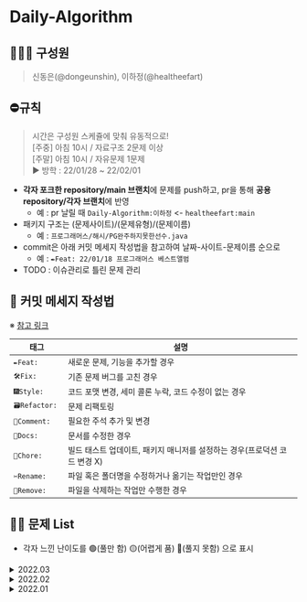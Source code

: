 # Daily-Algorithm

## 👩🏻‍🦱 구성원
> 신동은(@dongeunshin), 이하정(@healtheefart)

## ⛔️규칙
> 시간은 구성원 스케쥴에 맞춰 유동적으로!  
[주중] 아침 10시 / 자료구조 2문제 이상  
[주말] 아침 10시 / 자유문제 1문제  
▶ 방학 : 22/01/28 ~ 22/02/01

- **각자 포크한 repository/main 브랜치**에 문제를 push하고, pr을 통해 **공용 repository/각자 브랜치**에 반영
    - 예 : pr 날릴 때 `Daily-Algorithm:이하정` <- `healtheefart:main`
- 패키지 구조는 (문제사이트)/(문제유형)/(문제이름)
    - 예 : `프로그래머스/해시/PG완주하지못한선수.java`
- commit은 아래 커밋 메세지 작성법을 참고하여 날짜-사이트-문제이름 순으로
    - 예 : `✒️Feat: 22/01/18 프로그래머스 베스트앨범`
- TODO : 이슈관리로 틀린 문제 관리

## :speech_balloon: 커밋 메세지 작성법

※ [참고 링크](https://github.com/InSeong-So/IT-Note#developers-note)

|태그|설명|
|---|----|
|`✒️Feat: `|새로운 문제, 기능을 추가할 경우|
|`🛠Fix: `|기존 문제 버그를 고친 경우|
|`🎆Style: `|코드 포맷 변경, 세미 콜론 누락, 코드 수정이 없는 경우|
|`🗃Refactor: `|문제 리팩토링|
|`💬Comment: `|필요한 주석 추가 및 변경|
|`📝Docs: `|문서를 수정한 경우|
|`🔬Chore: `|빌드 태스트 업데이트, 패키지 매니저를 설정하는 경우(프로덕션 코드 변경 X)|
|`✂️Rename: `|파일 혹은 폴더명을 수정하거나 옮기는 작업만인 경우|
|`🧺Remove: `|파일을 삭제하는 작업만 수행한 경우|

## 👊🏼 문제 List
- 각자 느낀 난이도를 🟢(풀만 함) 🟡(어렵게 품) 🔴(풀지 못함) 으로 표시

<details>
<summary>2022.03</summary>
<div markdown="2022.03">       

|날짜|유형|Lv.|문제링크|이하정|신동은|
|---|---|:--:|-------|:---:|:---:|
|22.03.01|DFS, BFS|![](/BJ_tier_imgs/S2.png)|[DFS와 BFS](https://www.acmicpc.net/problem/1260)|🟢||
|22.03.01| |![](/BJ_tier_imgs/S1.png)|[미로탐색](https://www.acmicpc.net/problem/2178)|🟢||
|22.03.01| |![](/BJ_tier_imgs/S3.png)|[바이러스](https://www.acmicpc.net/problem/2606)|🟢||
|22.03.03| |![](/BJ_tier_imgs/G5.png)|[로봇 청소기](https://www.acmicpc.net/problem/14503)|🟢||
|22.03.03| |![](/BJ_tier_imgs/G5.png)|[토마토](https://www.acmicpc.net/problem/7569)|🟡||
|22.03.03| |![](/BJ_tier_imgs/S1.png)|[단지 번호 붙이기](https://www.acmicpc.net/problem/2667)|🟢||
|22.03.03| |![](/BJ_tier_imgs/S2.png)|[촌수계산](https://www.acmicpc.net/problem/2644)|🟢||
|22.03.03| |![](/BJ_tier_imgs/S1.png)|[숨바꼭질](https://www.acmicpc.net/problem/1697)|🟢||
|22.03.04| |![](/BJ_tier_imgs/S1.png)|[안전영역](https://www.acmicpc.net/problem/2468)|🟢||
|22.03.04| |![](/BJ_tier_imgs/G4.png)|[빙산](https://www.acmicpc.net/problem/2573)|🟡||
|22.03.04| |![](/BJ_tier_imgs/G5.png)|[스타트링크](https://www.acmicpc.net/problem/14503)|🟢||
|22.03.04| |![](/BJ_tier_imgs/S1.png)|[맥주 마시면서 걸어가기](https://www.acmicpc.net/problem/9205)|🟡||
|22.03.05|코딩테스트||Dev Matching|1/3||
|22.03.08|구현|![](/BJ_tier_imgs/S4.png)|[반복수열](https://www.acmicpc.net/problem/2331)|🟢||
|22.03.08|이진탐색|![](/BJ_tier_imgs/S3.png)|[예산](https://www.acmicpc.net/problem/2512)|||
|22.03.08|그리디|![](/BJ_tier_imgs/G5.png)|[A와 B](https://www.acmicpc.net/problem/12904)|||
|22.03.09||![](/BJ_tier_imgs/S5.png)|[30](https://www.acmicpc.net/problem/10610)|🟢||
|22.03.09|DFS, BFS|![](/BJ_tier_imgs/G5.png)|[연구소](https://www.acmicpc.net/problem/14502)|🔴||
|22.03.09||![](/BJ_tier_imgs/G5.png)|[적록색약](https://www.acmicpc.net/problem/10026)|🟢||
|22.03.11|그리디|![](/BJ_tier_imgs/S4.png)|[병든 나이트](https://www.acmicpc.net/problem/1783)|||
|22.03.11|DFS, BFS|![](/BJ_tier_imgs/S2.png)|[순열 사이클](https://www.acmicpc.net/problem/10451)|🟢||
|22.03.11|이진탐색|![](/BJ_tier_imgs/S2.png)|[용돈 관리](https://www.acmicpc.net/problem/6236)|🟢||
|22.03.12|코딩테스트||SKT ICT Family 1차|3/4||
|22.03.15|그리디|![](/BJ_tier_imgs/G4.png)|[수묶기](https://www.acmicpc.net/problem/1744)|🟢||
|22.03.15|DFS, BFS|![](/BJ_tier_imgs/G3.png)|[로봇](https://www.acmicpc.net/problem/1726)|🟡||
|22.03.16|이진탐색|![](/BJ_tier_imgs/S1.png)|[기타레슨](https://www.acmicpc.net/problem/2343)|🟢||
|22.03.16|DP|![](/BJ_tier_imgs/S3.png)|[퇴사](https://www.acmicpc.net/problem/14501)|🟡||
|22.03.16| |![](/BJ_tier_imgs/S1.png)|[정수 삼각형](https://www.acmicpc.net/problem/1932)|🟢||
|22.03.17|DFS, BFS|![](/BJ_tier_imgs/G4.png)|[Puyo Puyo](https://www.acmicpc.net/problem/11559)|🟡||
|22.03.17| |![](/BJ_tier_imgs/G4.png)|[말이 되고픈 원숭이](https://www.acmicpc.net/problem/1600)|🟡||
|22.03.17|DP|![](/BJ_tier_imgs/S3.png)|[2xN 타일링](https://www.acmicpc.net/problem/11726)|🟢||
|22.03.18|구현|![](/BJ_tier_imgs/S5.png)|[CPU](https://www.acmicpc.net/problem/16506)|🟢||
|22.03.18|DP|![](/BJ_tier_imgs/G4.png)|[벽 부수고 이동하기](https://www.acmicpc.net/problem/2206)||🟡|
|22.03.18|DFS, BFS|![](/BJ_tier_imgs/S2.png)|[가장 긴 증가하는 부분 수열](https://www.acmicpc.net/problem/11053)|🟡|🟡|
|22.03.19|코딩테스트||SKT ICT Family 2차|1.5/4|0.5/4|
|22.03.22|DP|![](/BJ_tier_imgs/S3.png)|[1, 2, 3 더하기](https://www.acmicpc.net/problem/9095)|🟡|🟢|
|22.03.22|DFS, BFS|![](/BJ_tier_imgs/G5.png)|[빗물](https://www.acmicpc.net/problem/14719)|🟢|🔴|
|22.03.22|BF|![](/BJ_tier_imgs/S1.png)|[현명한 나이트](https://www.acmicpc.net/problem/18404)|🟢||
|22.03.23|BF|![](/BJ_tier_imgs/G4.png)|[감시](https://www.acmicpc.net/problem/15683)|🔴|🔴|
|22.03.23|DFS, BFS|![](/BJ_tier_imgs/G5.png)|[치즈](https://www.acmicpc.net/problem/2636)|🟡|🟡|
|22.03.23|DP|![](/BJ_tier_imgs/S2.png)|[가장 긴 증가하는 부분 수열](https://www.acmicpc.net/problem/11053)|🟢|🟢|
|22.03.24|DP|![](/BJ_tier_imgs/G4.png)|[가장 긴 증가하는 부분 수열 4](https://www.acmicpc.net/problem/14002)|🟢|🟢|
|22.03.24|DFS, BFS|![](/BJ_tier_imgs/G4.png)|[벽 부수고 이동하기](https://www.acmicpc.net/problem/2206)|🟢|🟡|
    
</div>
</details>

<details>
<summary>2022.02</summary>
<div markdown="2022.02">       

|날짜|유형|문제링크|이하정|신동은|
|--------|------|---|:------:|:---:|
|22.02.03|완전탐색|[1️⃣ 모의고사](https://programmers.co.kr/learn/courses/30/lessons/42840)|🟢|🟢|
|22.02.03| |[2️⃣ 소수 찾기](https://programmers.co.kr/learn/courses/30/lessons/42839)|🟢|🟢|
|22.02.03| |[2️⃣ 카펫](https://programmers.co.kr/learn/courses/30/lessons/42842)|🟢|🟢|
|22.02.05|탐욕법|[1️⃣ 체육복](https://programmers.co.kr/learn/courses/30/lessons/42862)|🟢|🟢|
|22.02.07| |[2️⃣ 조이스틱](https://programmers.co.kr/learn/courses/30/lessons/42860)|🟢|🟢|
|22.02.08| |[2️⃣ 큰 수 만들기](https://programmers.co.kr/learn/courses/30/lessons/42883)|🟢|🟢|
|22.02.09| |[2️⃣ 구명보트](https://programmers.co.kr/learn/courses/30/lessons/42885)|🟢|🟢|
|22.02.10|연습문제|[2️⃣ 오픈채팅방](https://programmers.co.kr/learn/courses/30/lessons/42888)|🟢|🟢|
|22.02.10| |[2️⃣ N개 최소공배수](https://programmers.co.kr/learn/courses/30/lessons/12953)|🟢|🟢|
|22.02.11| |[2️⃣ 멀쩡한 사각형](https://programmers.co.kr/learn/courses/30/lessons/62048)|🟢|🔴|
|22.02.11| |[2️⃣ 2개 이하로 다른 비트](https://programmers.co.kr/learn/courses/30/lessons/77885)|🟡|🔴|
|22.02.14| |[2️⃣ 영어 끝말잇기](https://programmers.co.kr/learn/courses/30/lessons/12981)|🟢|🟢|
|22.02.14| |[2️⃣ 짝지어 제거하기](https://programmers.co.kr/learn/courses/30/lessons/12973)|🟢|🟢|
|22.02.16| |[2️⃣ 튜플](https://programmers.co.kr/learn/courses/30/lessons/64065)|🟡||
|22.02.17| |[2️⃣ 땅따먹기](https://programmers.co.kr/learn/courses/30/lessons/12913)|🟡||
|22.02.17| |[2️⃣ 모음사전](https://programmers.co.kr/learn/courses/30/lessons/84512)|🔴||
|22.02.17| |[🥈5. 체스판 다시 칠하기](https://www.acmicpc.net/problem/1018)|🟢||
|22.02.18| |[🥈3️. N과M(2)](https://www.acmicpc.net/problem/15650)|🟡||
|22.02.18| |[🥈5. 날짜계산](https://www.acmicpc.net/problem/1476)|🟢||
|22.02.18| |[2️⃣ 스킬트리](https://programmers.co.kr/learn/courses/30/lessons/49993)|🟢||
|22.02.19|정렬|[🥈5. 보물](https://www.acmicpc.net/problem/1026)|🟢|🟢|
|22.02.19| |[🥈5. 수정렬하기(2)](https://www.acmicpc.net/problem/2751)|🟢|🟢|
|22.02.19| |[🥈4. 숫자카드(2)](https://www.acmicpc.net/problem/10816)|🟢|🟢|
|22.02.20| |[🥈3. 시리얼번호](https://www.acmicpc.net/problem/1431)|🟡|🟢|
|22.02.20| |[🥈3. 수리공 항승](https://www.acmicpc.net/problem/1449)|🟢|🟢|
|22.02.20| |[🥈3. 두 수의 합](https://www.acmicpc.net/problem/3273)|🟢|🟢|
|22.02.22| |[🥈3. 최고의 피자](https://www.acmicpc.net/problem/5545)|🟡|🟢|
|22.02.22| |[🥈3. 토너먼트](https://www.acmicpc.net/problem/1057)|🟢|🟢|
|22.02.22| |[🥈2. 회의실 배정](https://www.acmicpc.net/problem/1931)|🟢|🟡|
|22.02.23|그리디|[🥈3. 동전0](https://www.acmicpc.net/problem/11047)|🟢|🟢|
|22.02.23| |[🥈3. 모두의 마블](https://www.acmicpc.net/problem/12845)|🟢|🟢|
|22.02.24|이진탐색|[🥇5. 공유기 설치](https://www.acmicpc.net/problem/2110)|🟡||
|22.02.25| |[4️⃣. 가사검색](https://programmers.co.kr/learn/courses/30/lessons/60060)|🔴||
|22.02.25| |[🥈3. 나무 자르기](https://www.acmicpc.net/problem/2805)|🟡||

</div>
</details>

<details>
<summary>2022.01</summary>
<div markdown="2022.01">       

|날짜|유형|문제링크|이하정|신동은|
|--------|------|---|:------:|:---:|
|22.01.17|해시|[L1. 완주하지 못한 선수](!https://programmers.co.kr/learn/courses/30/lessons/42576)|🟢|🟢|
|22.01.18| |[L2. 전화번호 목록](!https://programmers.co.kr/learn/courses/30/lessons/42577)|🟢|🟢|
|22.01.18| |[L2. 위장](!https://programmers.co.kr/learn/courses/30/lessons/42578)|🟢|🟢|
|22.01.18| |[L2. 베스트 앨범](!https://programmers.co.kr/learn/courses/30/lessons/42579)|🟡|🟢|
|22.01.19|스택/큐|[L2. 기능개발](!https://programmers.co.kr/learn/courses/30/lessons/42586)|🟢|🟢|
|22.01.20| |[L2. 프린터](!https://programmers.co.kr/learn/courses/30/lessons/42587)|🟢|🟢|
|22.01.20| |[L2. 다리를 지나는 트럭](!https://programmers.co.kr/learn/courses/30/lessons/42583)|🟡|🟡|
|22.01.21| |[L2. 주식가격](!https://programmers.co.kr/learn/courses/30/lessons/42584)|🟢|🟢|
|22.01.24|힙|[L2. 더맵게](!https://programmers.co.kr/learn/courses/30/lessons/42626)|🟢|🟢|
|22.01.25|정렬|[L1. K번째 수](!https://programmers.co.kr/learn/courses/30/lessons/42748)|🟢|🟢|
|22.01.25| |[L2. 가장 큰 수](!https://programmers.co.kr/learn/courses/30/lessons/42746)|🟡|🟡|
|22.01.25| |[L2. H-index](!https://programmers.co.kr/learn/courses/30/lessons/42747)||🟢|

</div>
</details>

